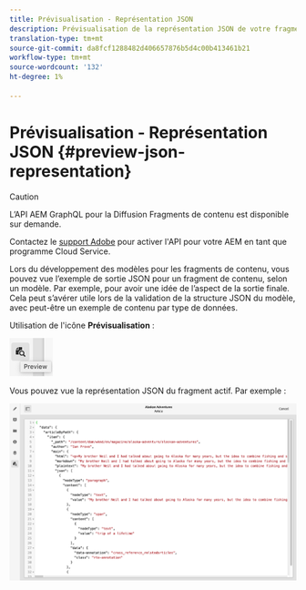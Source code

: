 ```yaml
---
title: Prévisualisation - Représentation JSON
description: Prévisualisation de la représentation JSON de votre fragment.
translation-type: tm+mt
source-git-commit: da8fcf1288482d406657876b5d4c00b413461b21
workflow-type: tm+mt
source-wordcount: '132'
ht-degree: 1%

---
```



# Prévisualisation - Représentation JSON {#preview-json-representation}

>[!CAUTION]
>
>L’API AEM GraphQL pour la Diffusion Fragments de contenu est disponible sur demande.
>
>Contactez le [support Adobe](https://experienceleague.adobe.com/?lang=en&amp;support-solution=General#support) pour activer l&#39;API pour votre AEM en tant que programme Cloud Service.

Lors du développement des modèles pour les fragments de contenu, vous pouvez vue l’exemple de sortie JSON pour un fragment de contenu, selon un modèle. Par exemple, pour avoir une idée de l’aspect de la sortie finale. Cela peut s’avérer utile lors de la validation de la structure JSON du modèle, avec peut-être un exemple de contenu par type de données.

Utilisation de l&#39;icône **Prévisualisation** :

![Editeur de fragment de contenu - onglet Prévisualisation](assets/cfm-preview-01.png)

Vous pouvez vue la représentation JSON du fragment actif. Par exemple :

![Editeur de fragment de contenu - Prévisualisation d’un fragment](assets/cfm-preview-02.png)